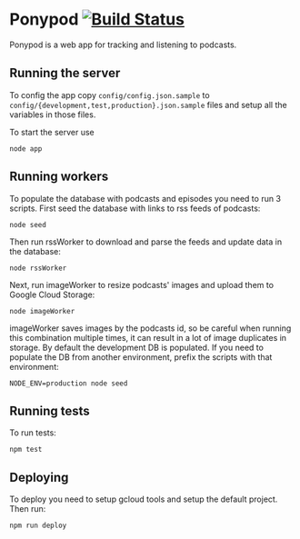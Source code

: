 # Ponypod [![Build Status](https://travis-ci.org/jetpackpony/ponypod.svg?branch=master)](https://travis-ci.org/jetpackpony/ponypod)

Ponypod is a web app for tracking and listening to podcasts.

## Running the server

To config the app copy `config/config.json.sample` to `config/{development,test,production}.json.sample` files and setup all the variables in those files.

To start the server use

```
node app
```

## Running workers

To populate the database with podcasts and episodes you need to run 3 scripts. First seed the database with links to rss feeds of podcasts:

```
node seed
```

Then run rssWorker to download and parse the feeds and update data in the database:

```
node rssWorker
```

Next, run imageWorker to resize podcasts' images and upload them to Google Cloud Storage:

```
node imageWorker
```

imageWorker saves images by the podcasts id, so be careful when running this combination multiple times, it can result in a lot of image duplicates in storage.
By default the development DB is populated. If you need to populate the DB from another environment, prefix the scripts with that environment:

```
NODE_ENV=production node seed
```

## Running tests

To run tests:

```
npm test
```

## Deploying

To deploy you need to setup gcloud tools and setup the default project. Then run:

```
npm run deploy
```
